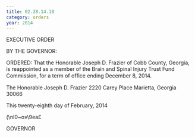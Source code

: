 ```yaml
---
title: 02.28.14.18
category: orders
year: 2014
---
```

 

EXECUTIVE ORDER

BY THE GOVERNOR:

ORDERED: That the Honorable Joseph D. Frazier of Cobb County, Georgia, is
reappointed as a member of the Brain and Spinal Injury Trust Fund
Commission, for a term of ofﬁce ending December 8, 2014.

The Honorable Joseph D. Frazier
2220 Carey Place
Marietta, Georgia 30066

This twenty-eighth day of February, 2014

\(\nI0~o»\9ea£

GOVERNOR


